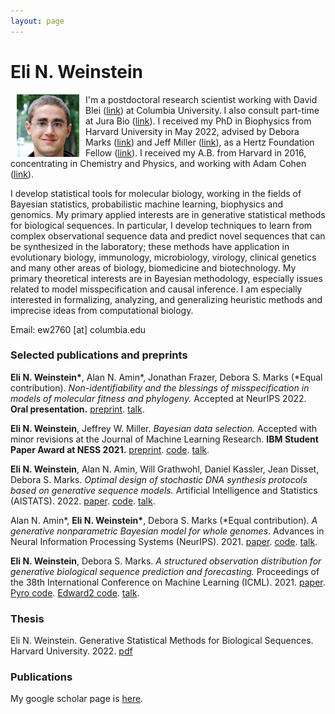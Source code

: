 ```yaml
---
layout: page
---
```


# Eli N. Weinstein

<img src="/images/Eli_Weinstein_square.jpg" alt="drawing" width="100" align="left" hspace="10">


I'm a postdoctoral research scientist working with David Blei ([link](http://www.cs.columbia.edu/~blei/)) at Columbia University. I also consult part-time at Jura Bio ([link](https://www.jurabio.com/)). I received my PhD in Biophysics from Harvard University in May 2022, advised by Debora Marks ([link](https://marks.hms.harvard.edu/index.html)) and Jeff Miller ([link](https://jwmi.github.io/)), as a Hertz Foundation Fellow ([link](https://www.hertzfoundation.org/)). I received my A.B. from Harvard in 2016, concentrating in Chemistry and Physics, and working with Adam Cohen ([link](http://cohenweb.rc.fas.harvard.edu/)).

I develop statistical tools for molecular biology, working in the fields of Bayesian statistics, probabilistic machine learning, biophysics and genomics. My primary applied interests are in generative statistical methods for biological sequences. In particular, I develop techniques to learn from complex observational sequence data and predict novel sequences that can be synthesized in the laboratory; these methods have application in evolutionary biology, immunology, microbiology, virology, clinical genetics and many other areas of biology, biomedicine and biotechnology. My primary theoretical interests are in Bayesian methodology, especially issues related to model misspecification and causal inference. I am especially interested in formalizing, analyzing, and generalizing heuristic methods and imprecise ideas from computational biology.

Email: ew2760 [at] columbia.edu

### Selected publications and preprints

**Eli N. Weinstein\***, Alan N. Amin\*, Jonathan Frazer, Debora S. Marks (\*Equal contribution). *Non-identifiability and the blessings of misspecification in models of molecular fitness and phylogeny.* Accepted at NeurIPS 2022. **Oral presentation.** [preprint](https://www.biorxiv.org/content/10.1101/2022.01.29.478324v1). [talk](https://harvard.zoom.us/rec/share/NFsmlTHeL9FQb1V1MnJtKaG9sImezdX3cwlFadP22euNED__1WInzXteUUYMxPeB.YLiCg84HOz0yzYAO).

**Eli N. Weinstein**, Jeffrey W. Miller. *Bayesian data selection.* Accepted with minor revisions at the Journal of Machine Learning Research. **IBM Student Paper Award at NESS 2021.** [preprint](https://arxiv.org/abs/2109.02712). [code](https://github.com/EWeinstein/data-selection). [talk](https://neurips.cc/virtual/2021/workshop/21872#wse-detail-36907).

**Eli N. Weinstein**, Alan N. Amin, Will Grathwohl, Daniel Kassler, Jean Disset, Debora S. Marks. *Optimal design of stochastic DNA synthesis protocols based on generative sequence models.* Artificial Intelligence and Statistics (AISTATS). 2022. [paper](https://proceedings.mlr.press/v151/weinstein22a). [code](https://github.com/debbiemarkslab/variational-synthesis). [talk](https://www.youtube.com/watch?v=_h0S9pmcwgI&ab_channel=MLforproteinengineeringseminarseries).

Alan N. Amin\*, **Eli N. Weinstein\***, Debora S. Marks (\*Equal contribution). *A generative nonparametric Bayesian model for whole genomes*. Advances in Neural Information Processing Systems (NeurIPS). 2021. [paper](https://proceedings.neurips.cc/paper/2021/hash/e9dcb63ca828d0e00cd05b445099ed2e-Abstract.html). [code](https://github.com/debbiemarkslab/BEAR). [talk](https://www.youtube.com/watch?v=bR8Ct75w3YE&t=2737s).

**Eli N. Weinstein**, Debora S. Marks. *A structured observation distribution for generative biological sequence prediction and forecasting.* Proceedings of the 38th International Conference on Machine Learning (ICML). 2021. [paper](http://proceedings.mlr.press/v139/weinstein21a.html). [Pyro code](https://docs.pyro.ai/en/dev/contrib.mue.html). [Edward2 code](https://github.com/debbiemarkslab/MuE). [talk](https://www.youtube.com/watch?v=bR8Ct75w3YE&t=2737s).

### Thesis

Eli N. Weinstein. Generative Statistical Methods for Biological Sequences. Harvard University. 2022. [pdf](papers/dissertation.pdf)

### Publications
My google scholar page is [here](https://scholar.google.com/citations?user=Tkv7cWAAAAAJ&hl=en).
